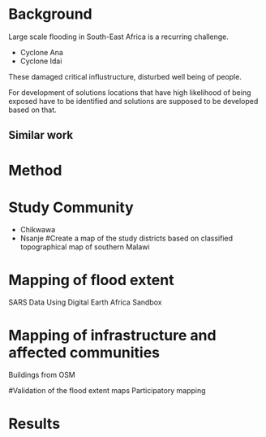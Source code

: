 # Background

Large scale flooding in South-East Africa is a recurring challenge. 
- Cyclone Ana
- Cyclone Idai

These damaged critical influstructure,  disturbed well being of people.

For development of solutions locations that have high likelihood of being exposed have to be identified and solutions are supposed to be developed based on that.
## Similar work

# Method

# Study Community

- Chikwawa 
- Nsanje
#Create a map of the study districts based on classified topographical map of southern Malawi

# Mapping of flood extent

SARS Data
Using Digital Earth Africa Sandbox

# Mapping of infrastructure and affected communities
Buildings from OSM

#Validation of the flood extent maps
Participatory mapping

# Results
